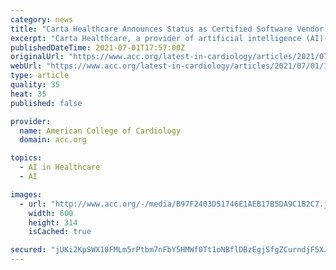 ```yaml
---
category: news
title: "Carta Healthcare Announces Status as Certified Software Vendor CathPCI Registry"
excerpt: "Carta Healthcare, a provider of artificial intelligence (AI)-powered clinical data abstraction technology and services, has announced it is a certified software vendor for ACC's CathPCI Registry. Atlas,"
publishedDateTime: 2021-07-01T17:57:00Z
originalUrl: "https://www.acc.org/latest-in-cardiology/articles/2021/07/01/15/20/carta-healthcare-announces-status-as-certified-software-vendor-cathpci-registry"
webUrl: "https://www.acc.org/latest-in-cardiology/articles/2021/07/01/15/20/carta-healthcare-announces-status-as-certified-software-vendor-cathpci-registry"
type: article
quality: 35
heat: 35
published: false

provider:
  name: American College of Cardiology
  domain: acc.org

topics:
  - AI in Healthcare
  - AI

images:
  - url: "http://www.acc.org/-/media/B97F2403D51746E1AEB17B5DA9C1B2C7.jpg"
    width: 600
    height: 314
    isCached: true

secured: "jUKi2KpSWX10FMLm5rPtbm7nFbY5HMWf0Tt1oNBflDBzEgjSfgZCurndjF5XJbP0eB/CRd+m3uysT2Rf4alGxbK0AbgA810zbHDhnEfi+9aPewBbC/8l2HS2RUV+wEovMCC7xPkeu+XwzFWKtXH8ArNcURALpFqv9YDELyexhD0wLHbmgbIP2hyANTtdElfE3heRZ147EfF+9hWkAmENo614uD9cZonni1jFUFj6pKzN9TWR9054MeIzs8QPr7tmcLsw5ejj2WYEO6/FPn0ei0MujYHPkvOd24NPIfFjj018QGrRkbQ/s/QJSI19weTR6GU5FrhKbx2Ht3YMJ93n/EUvwm8ZAfw6YB+I60vSjjI=;HNWxEgCj3/+ZLfe672zSVA=="
---
```


